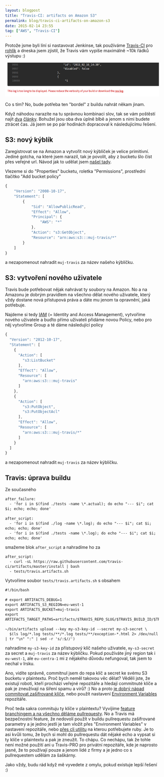 ```yaml
---
layout: blogpost
title: "Travis-CI: artifacts on Amazon S3"
permalink: blog/travis-ci-artifacts-on-amazon-s3
date: 2015-02-14 23:55
tag: ["AWS", "Travis-CI"]
---
```


Protože jsme byli líní si nastavovat Jenkinse, tak používáme [Travis-CI](https://travis-ci.com/) pro [rohlík](https://www.rohlik.cz/) a dneska jsem zjistil, že Travis vám vypíše maximálně ~10k řádků výstupu :)

![travis-artifacts-10k-lines](/content/travis-artifacts-10k-lines.png)

Co s tím? No, bude potřeba ten "bordel" z buildu nahrát někam jinam.

Když náhodou narazíte na tu správnou kombinaci slov, tak se vám poštěstí najít [dva](http://blog.travis-ci.com/2012-12-18-travis-artifacts/) [články](http://docs.travis-ci.com/user/uploading-artifacts/). Bohužel jsou oba dva úplně blbě a jenom s nimi budete ztrácet čas. Já jsem se po pár hodinách dopracoval k následujícímu řešení.

<!--more-->
## S3: nový kýblík

Zaregistrovat se na Amazon a vytvořit nový kýblíček je velice primitivní. Jediné gotcha, na které jsem narazil, tak je povolit, aby z bucketu šlo číst přes veřejné url. Návod jak to udělat jsem [našel tady](http://stackoverflow.com/a/4709391).

Vlezeme si do "Properties" bucketu, roletka "Permissions", prostřední tlačítko "Add bucket policy"

~~~ js
{
	"Version": "2008-10-17",
	"Statement": [
		{
			"Sid": "AllowPublicRead",
			"Effect": "Allow",
			"Principal": {
				"AWS": "*"
			},
			"Action": "s3:GetObject",
			"Resource": "arn:aws:s3:::muj-travis/*"
		}
	]
}
~~~

a nezapomenout nahradit `muj-travis` za název našeho kýblíčku.



## S3: vytvoření nového uživatele

Travis bude potřebovat nějak nahrávat ty soubory na Amazon. No a na Amazonu je dobrým pravidlem na všechno dělat nového uživatele, který vždy dostane nová přístupová práva a dáte mu jenom ta opravnění, jaká potřebuje.

Najdeme si tedy [IAM](https://console.aws.amazon.com/iam/home?region=eu-west-1#users) (= Identity and Access Management), vytvoříme nového uživatele a buďto přímo uživateli přidáme novou Policy, nebo pro něj vytvoříme Group a té dáme následující policy

~~~ js
{
  "Version": "2012-10-17",
  "Statement": [
    {
      "Action": [
        "s3:ListBucket"
      ],
      "Effect": "Allow",
      "Resource": [
        "arn:aws:s3:::muj-travis"
      ]
    },
    {
      "Action": [
        "s3:PutObject",
        "s3:PutObjectAcl"
      ],
      "Effect": "Allow",
      "Resource": [
        "arn:aws:s3:::muj-travis/*"
      ]
    }
  ]
}
~~~

a nezapomenout nahradit `muj-travis` za název kýblíčku.


## Travis: úprava buildu

Ze současného

~~~ neon
after_failure:
  - 'for i in $(find ./tests -name \*.actual); do echo "--- $i"; cat $i; echo; echo; done'

after_script:
  - 'for i in $(find ./log -name \*.log); do echo "--- $i"; cat $i; echo; echo; done'
  - 'for i in $(find ./tests -name \*.log); do echo "--- $i"; cat $i; echo; echo; done'
~~~

smažeme blok `after_script` a nahradíme ho za

~~~ neon
after_script:
  - curl -sL https://raw.githubusercontent.com/travis-ci/artifacts/master/install | bash
  - tests/travis.artifacts.sh
~~~

Vytvoříme soubor `tests/travis.artifacts.sh` s obsahem

~~~ shell
#!/bin/bash

# export ARTIFACTS_DEBUG=1
export ARTIFACTS_S3_REGION=eu-west-1
export ARTIFACTS_BUCKET=muj-travis
export ARTIFACTS_TARGET_PATHS=artifacts/$TRAVIS_REPO_SLUG/$TRAVIS_BUILD_ID/$TRAVIS_JOB_ID

~/bin/artifacts upload --key my-s3-key-id --secret my-s3-secret \
  $(ls log/*.log tests/**/*.log tests/**/exception-*.html 2> /dev/null | tr "\n" ":" | sed -r 's/:$//')
~~~

nahradíme `my-s3-key-id` za přístupový klíč našeho uživatele, `my-s3-secret` za secret a `muj-travis` za název kýblíčku.
Pokud používáte jiný region tak i `eu-west-1`, ale `eu-centra-1` mi z nějakého důvodu nefungoval, tak jsem to nechal v Irsku.

Ano, vidíte správně, commitnul jsem do repa klíč a secret ke svému S3 bucketu v plaintextu. Proč bych neměl takovou věc dělat? Věděli jste, že existují roboti, kteří prochází veřejné repozitáře a hledají commitnuté klíče a pak je zneužívají na šíření spamu a virů? :) No a proto [je dobrý nápad commitovat zašifrované klíče](http://docs.travis-ci.com/user/encryption-keys/), nebo použít nastavení [Environment Variables](http://docs.travis-ci.com/user/environment-variables/#Secure-Variables) repozitáře.

Proč teda sakra commituju ty klíče v plaintextu? Vyvíjíme [feature branchingem a na všechno děláme pullrequesty](https://guides.github.com/introduction/flow/). No a Travis má bezpečnostní feature, že nedovolí použít v buildu pullrequestu zašifrované parametry a je jedno jestli je tam vložít přes "Environment Variables" v nastavení repozitáře, nebo [přes cli utilitu](http://blog.travis-ci.com/2013-01-14-new-client/) na kterou potřebujete ruby. Je to asi kvůli tomu, že bych si mohl do pullrequestu dát nějaké echo a vypsat si ty klíče v plaintextu a pak je zneužít. To chápu. Co nechápu, tak že tohle není možné použití ani u Travis-PRO pro privátní repozitáře, kde je naprosto jasné, že to používají pouze a jenom lidé z firmy a je jedno co s pullrequestem udělám za šaškárny.

Jako vždy, budu rád když mě vyvedete z omylu, pokud existuje lepší řešení :)
